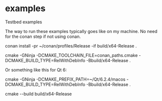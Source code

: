 # examples
Testbed examples

The way to run these examples typically goes like on my machine. No need for
the conan step if not using conan.

conan install -pr ~/conan/profiles/Release -if build/x64-Release .

cmake -GNinja -DCMAKE_TOOLCHAIN_FILE=conan_paths.cmake -DCMAKE_BUILD_TYPE=RelWithDebInfo -Bbuild/x64-Release .

Or something like this for Qt 6:

cmake -GNinja -DCMAKE_PREFIX_PATH=~/Qt/6.2.4/macos -DCMAKE_BUILD_TYPE=RelWithDebInfo -Bbuild/x64-Release . 

cmake --build build/x64-Release
